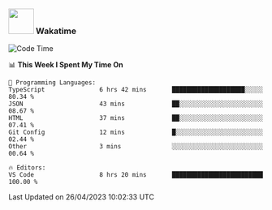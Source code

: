 ### <img src="https://media.giphy.com/media/VgCDAzcKvsR6OM0uWg/giphy.gif" width="50"> Wakatime

  <!--START_SECTION:waka-->
![Code Time](http://img.shields.io/badge/Code%20Time-1%2C383%20hrs%2019%20mins-blue)

📊 **This Week I Spent My Time On** 

```text
💬 Programming Languages: 
TypeScript               6 hrs 42 mins       ████████████████████░░░░░   80.34 % 
JSON                     43 mins             ██░░░░░░░░░░░░░░░░░░░░░░░   08.67 % 
HTML                     37 mins             ██░░░░░░░░░░░░░░░░░░░░░░░   07.41 % 
Git Config               12 mins             █░░░░░░░░░░░░░░░░░░░░░░░░   02.44 % 
Other                    3 mins              ░░░░░░░░░░░░░░░░░░░░░░░░░   00.64 % 

🔥 Editors: 
VS Code                  8 hrs 20 mins       █████████████████████████   100.00 % 
```


 Last Updated on 26/04/2023 10:02:33 UTC
<!--END_SECTION:waka-->
